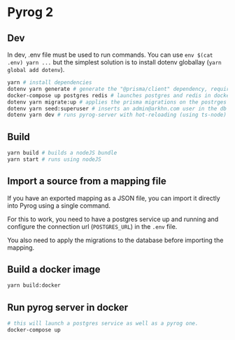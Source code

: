 # Pyrog 2

## Dev

In dev, .env file must be used to run commands. You can use `env $(cat .env) yarn ...`
but the simplest solution is to install dotenv globallay (`yarn global add dotenv`).

```sh
yarn # install dependencies
dotenv yarn generate # generate the "@prisma/client" dependency, required by prisma
docker-compose up postgres redis # launches postgres and redis in docker (you may use the `-d` option to run in the background)
dotenv yarn migrate:up # applies the prisma migrations on the postrges database
dotenv yarn seed:superuser # inserts an admin@arkhn.com user in the db (dont forget to have SUPERUSER_PASSWORD in your .env)
dotenv yarn dev # runs pyrog-server with hot-reloading (using ts-node)
```

## Build

```sh
yarn build # builds a nodeJS bundle
yarn start # runs using nodeJS
```

## Import a source from a mapping file

If you have an exported mapping as a JSON file, you can import it directly into Pyrog using a single command.

For this to work, you need to have a postgres service up and running and configure the connection url (`POSTGRES_URL`) in the `.env` file.

You also need to apply the migrations to the database before importing the mapping.

## Build a docker image

```sh
yarn build:docker
```

## Run pyrog server in docker

```sh
# this will launch a postgres service as well as a pyrog one.
docker-compose up
```
